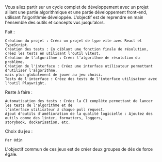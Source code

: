 Vous allez partir sur un cycle complet de développement avec un projet alliant une partie algorithmique 
et une partie développement front-end, utilisant l'algorithmie développée. 
L'objectif est de reprendre en main l'ensemble des outils et concepts vus jusqu'alors.

Fait :

    Création du projet : Créez un projet de type vite avec React et TypeScript.
    Création des tests : En ciblant une fonction finale de résolution, créez les tests en utilisant l'outil vitest.
    Création de l'algorithme : Créez l'algorithme de résolution du problème.
    Création de l'interface : Créez une interface utilisateur permettant d'utiliser l'algorithme, 
    mais plus globalement de jouer au jeu choisi.
    Tests de l'interface : Créez des tests de l'interface utilisateur avec l'outil Playwright.

Reste à faire :

    Automatisation des tests : Créez la CI complète permettant de lancer les tests de l'algorithme et de 
    l'interface utilisateur à chaque pull request.
    Ajout d'outils d'amélioration de la qualité logicielle : Ajoutez des outils comme des linter, formatters, loggers, 
    storybook, dockerisation, etc.

Choix du jeu :

    Par Odin

L'objectif commun de ces jeux est de créer deux groupes de dés de force égale.